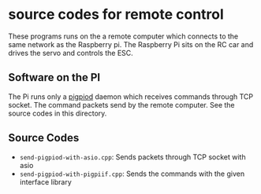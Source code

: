 # source codes for remote control
These programs runs on the a remote computer which connects to the same network as the Raspberry pi. The Raspberry Pi sits on the RC car and drives the servo and controls the ESC.

## Software on the PI
The Pi runs only a [pigpiod](http://abyz.me.uk/rpi/pigpio/pigpiod.html) daemon which receives commands through TCP socket. The command packets send by the remote computer. See the source codes in this directory.

## Source Codes
- `send-pigpiod-with-asio.cpp`: Sends packets through TCP socket with asio
- `send-pigpiod-with-pigpiif.cpp`: Sends the commands with the given interface library

